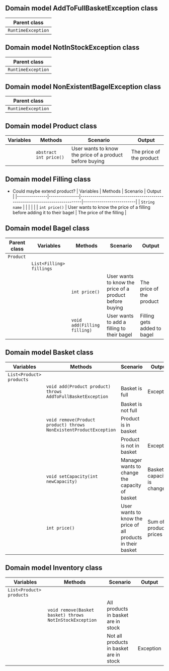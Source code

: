 ## Domain model AddToFullBasketException class
| Parent class       |
|--------------------|
| `RuntimeException` |

## Domain model NotInStockException class
| Parent class       |
|--------------------|
| `RuntimeException` |

## Domain model NonExistentBagelException class
| Parent class       |
|--------------------|
| `RuntimeException` |

## Domain model Product class
| Variables | Methods                | Scenario                                                | Output                   |
|-----------|------------------------|---------------------------------------------------------|--------------------------|
|           | `abstract int price()` | User wants to know the price of a product before buying | The price of the product |

## Domain model Filling class
- Could maybe extend product?
| Variables     | Methods       | Scenario                                                                  | Output                   |
|---------------|---------------|---------------------------------------------------------------------------|--------------------------|
| `String name` |               |                                                                           |                          |
|               | `int price()` | User wants to know the price of a filling before adding it to their bagel | The price of the filling |

## Domain model Bagel class
| Parent class | Variables                | Methods                     | Scenario                                                | Output                      |
|--------------|--------------------------|-----------------------------|---------------------------------------------------------|-----------------------------|
| `Product`    |                          |                             |                                                         |                             |
|              | `List<Filling> fillings` |                             |                                                         |                             |
|              |                          | `int price()`               | User wants to know the price of a product before buying | The price of the product    |
|              |                          | `void add(Filling filling)` | User wants to add a filling to their bagel              | Filling gets added to bagel |

## Domain model Basket class
| Variables                | Methods                                                           | Scenario                                                     | Output                     |
|--------------------------|-------------------------------------------------------------------|--------------------------------------------------------------|----------------------------|
| `List<Product> products` |                                                                   |                                                              |                            |
|                          | `void add(Product product) throws AddToFullBasketException`       | Basket is full                                               | Exception                  |
|                          |                                                                   | Basket is not full                                           |                            |
|                          | `void remove(Product product) throws NonExistentProductException` | Product is in basket                                         |                            |
|                          |                                                                   | Product is not in basket                                     | Exception                  |
|                          | `void setCapacity(int newCapacity)`                               | Manager wants to change the capacity of basket               | Basket capacity is changed |
|                          | `int price()`                                                     | User wants to know the price of all products in their basket | Sum of product prices      |

## Domain model Inventory class
| Variables                | Methods                                                 | Scenario                                | Output    |
|--------------------------|---------------------------------------------------------|-----------------------------------------|-----------|
| `List<Product> products` |                                                         |                                         |           |
|                          | `void remove(Basket basket) throws NotInStockException` | All products in basket are in stock     |           |
|                          |                                                         | Not all products in basket are in stock | Exception |
